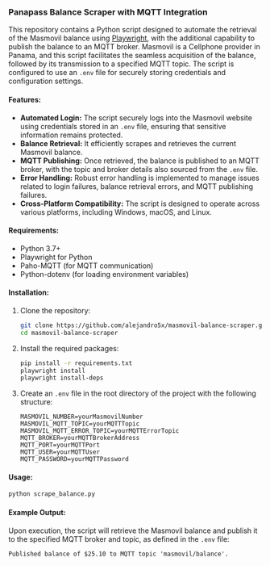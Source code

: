 ### Panapass Balance Scraper with MQTT Integration

This repository contains a Python script designed to automate the retrieval of the Masmovil balance using [Playwright](https://playwright.dev/python), with the additional capability to publish the balance to an MQTT broker. Masmovil is a Cellphone provider in Panama, and this script facilitates the seamless acquisition of the balance, followed by its transmission to a specified MQTT topic. The script is configured to use an `.env` file for securely storing credentials and configuration settings.

#### Features:
- **Automated Login:** The script securely logs into the Masmovil website using credentials stored in an `.env` file, ensuring that sensitive information remains protected.
- **Balance Retrieval:** It efficiently scrapes and retrieves the current Masmovil balance.
- **MQTT Publishing:** Once retrieved, the balance is published to an MQTT broker, with the topic and broker details also sourced from the `.env` file.
- **Error Handling:** Robust error handling is implemented to manage issues related to login failures, balance retrieval errors, and MQTT publishing failures.
- **Cross-Platform Compatibility:** The script is designed to operate across various platforms, including Windows, macOS, and Linux.

#### Requirements:
- Python 3.7+
- Playwright for Python
- Paho-MQTT (for MQTT communication)
- Python-dotenv (for loading environment variables)

#### Installation:
1. Clone the repository:
    ```bash
    git clone https://github.com/alejandro5x/masmovil-balance-scraper.git
    cd masmovil-balance-scraper
    ```

2. Install the required packages:
    ```bash
    pip install -r requirements.txt
    playwright install
    playwright install-deps
    ```

3. Create an `.env` file in the root directory of the project with the following structure:
    ```
    MASMOVIL_NUMBER=yourMasmovilNumber
    MASMOVIL_MQTT_TOPIC=yourMQTTTopic
    MASMOVIL_MQTT_ERROR_TOPIC=yourMQTTErrorTopic
    MQTT_BROKER=yourMQTTBrokerAddress
    MQTT_PORT=yourMQTTPort
    MQTT_USER=yourMQTTUser
    MQTT_PASSWORD=yourMQTTPassword
    ```

#### Usage:
```bash
python scrape_balance.py
```

#### Example Output:
Upon execution, the script will retrieve the Masmovil balance and publish it to the specified MQTT broker and topic, as defined in the `.env` file:
```
Published balance of $25.10 to MQTT topic 'masmovil/balance'.
```
